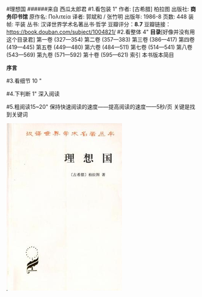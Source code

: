#理想国
######来自 西瓜太郎君
#1.看包装 1"
作者: [古希腊] 柏拉图 
出版社: **商务印书馆**
原作名: Πολιτεία
译者: 郭斌和 / 张竹明 
出版年: 1986-8
页数: 448
装帧: 平装
丛书: 汉译世界学术名著丛书·哲学
豆瓣评分：**8.7**
豆瓣链接：https://book.douban.com/subject/1004821/
#2.看整体 4"
**目录**[好像并没有用这个目录君]
第一卷 (327—354)
第二卷 (357—383)
第三卷 (386—417)
第四卷 (419—445)
第五卷 (449—480)
第六卷 (484—511)
第七卷 (514—541)
第八卷 (543—569)
第九卷 (571—592)
第十卷 (595—621)
索引
本书版本简目

**序言**

#3.看细节 10 "



#4.下判断 1"
深入阅读

#5.粗阅读15~20"
保持快速阅读的速度——提高阅读的速度——5秒/页
关键是找到关键词


![](./_image/2017-02-19-14-58-55.jpg)


